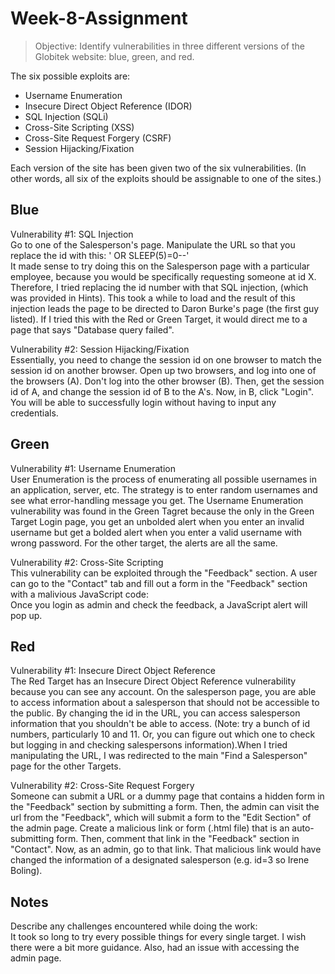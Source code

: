# Week-8-Assignment

> Objective: Identify vulnerabilities in three different versions of the Globitek website: blue, green, and red.

The six possible exploits are:
* Username Enumeration
* Insecure Direct Object Reference (IDOR)
* SQL Injection (SQLi)
* Cross-Site Scripting (XSS)
* Cross-Site Request Forgery (CSRF)
* Session Hijacking/Fixation

Each version of the site has been given two of the six vulnerabilities. (In other words, all six of the exploits should be assignable to one of the sites.)

## Blue

Vulnerability #1: SQL Injection  
Go to one of the Salesperson's page. Manipulate the URL so that you replace the id with this: ' OR SLEEP(5)=0--'  
It made sense to try doing this on the Salesperson page with a particular employee, because you would be specifically requesting someone at id X. Therefore, I tried replacing the id number with that SQL injection, (which was provided in Hints). This took a while to load and the result of this injection leads the page to be directed to Daron Burke's page (the first guy listed). If I tried this with the Red or Green Target, it would direct me to a page that says "Database query failed". 

Vulnerability #2: Session Hijacking/Fixation  
Essentially, you need to change the session id on one browser to match the session id on another browser. Open up two browsers, and log into one of the browsers (A). Don't log into the other browser (B). Then, get the session id of A, and change the session id of B to the A's. Now, in B, click "Login". You will be able to successfully login without having to input any credentials. 


## Green

Vulnerability #1: Username Enumeration  
User Enumeration is the process of enumerating all possible usernames in an application, server, etc. The strategy is to enter random usernames and see what error-handling message you get. The Username Enumeration vulnerability was found in the Green Tagret because the only in the Green Target Login page, you get an unbolded alert when you enter an invalid username but get a bolded alert when you enter a valid username with wrong password. For the other target, the alerts are all the same.   

Vulnerability #2: Cross-Site Scripting  
This vulnerability can be exploited through the "Feedback" section. A user can go to the "Contact" tab and fill out a form in the "Feedback" section with a malivious JavaScript code: <script>alert('Mallory found the XSS!');</script>  
Once you login as admin and check the feedback, a JavaScript alert will pop up. 


## Red

Vulnerability #1: Insecure Direct Object Reference  
The Red Target has an Insecure Direct Object Reference vulnerability because you can see any account. On the salesperson page, you are able to access information about a salesperson that should not be accessible to the public. By changing the id in the URL, you can access salesperson information that you shouldn't be able to access. (Note: try a bunch of id numbers, particularly 10 and 11. Or, you can figure out which one to check but logging in and checking salespersons information).When I tried manipulating the URL, I was redirected to the main "Find a Salesperson" page for the other Targets.  

Vulnerability #2: Cross-Site Request Forgery  
Someone can submit a URL or a dummy page that contains a hidden form in the "Feedback" section by submitting a form. Then, the admin can visit the url from the "Feedback", which will submit a form to the "Edit Section" of the admin page. 
Create a malicious link or form (.html file) that is an auto-submitting form. Then, comment that link in the "Feedback" section in "Contact". Now, as an admin, go to that link. That malicious link would have changed the information of a designated salesperson (e.g. id=3 so Irene Boling).  

## Notes

Describe any challenges encountered while doing the work:  
It took so long to try every possible things for every single target. I wish there were a bit more guidance. Also, had an issue with accessing the admin page. 
